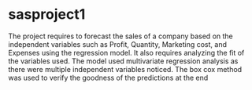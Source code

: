 # sasproject1
The project requires to forecast the sales of a company based on the independent variables such as Profit, Quantity, Marketing cost, and Expenses using the regression model. 
It also requires analyzing the fit of the variables used. 
The model used multivariate regression analysis as there were multiple independent variables noticed. 
The box cox method was used to verify the goodness of the predictions at the end
